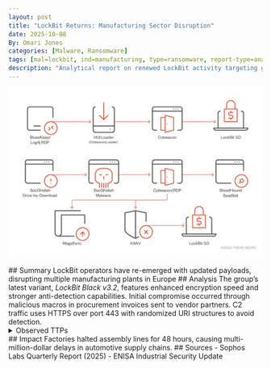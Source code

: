 ```yaml
---
layout: post
title: "LockBit Returns: Manufacturing Sector Disruption"
date: 2025-10-08
By: Omari Jones
categories: [Malware, Ransomware]
tags: [mal=lockbit, ind=manufacturing, type=ransomware, report-type=analytical]
description: "Analytical report on renewed LockBit activity targeting global manufacturing firms."
---
```

<p align="center">
 <img src="/assets/lockbit.png" alt="LockBit" width="700">
</p>## Summary
LockBit operators have re-emerged with updated payloads, disrupting multiple manufacturing plants in Europe ## Analysis
The group’s latest variant, <i>LockBit Black v3.2</i>, features enhanced encryption speed and stronger anti-detection capabilities. Initial compromise occurred through malicious macros in procurement invoices sent to vendor partners.
C2 traffic uses HTTPS over port 443 with randomized URI structures to avoid detection.
<details><summary>Observed TTPs</summary>
- T1486 – Data Encrypted for Impact
- T1562.004 – Disable or Modify System Firewalls
- T1041 – Exfiltration over C2 Channel
</details>
## Impact
Factories halted assembly lines for 48 hours, causing multi-million-dollar delays in automotive supply chains.
## Sources
- Sophos Labs Quarterly Report (2025)
- ENISA Industrial Security Update
